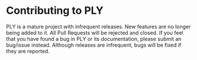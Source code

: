 Contributing to PLY
===================

PLY is a mature project with infrequent releases.  New features are no
longer being added to it.  All Pull Requests will be rejected and closed.
If you feel that you have found a bug in PLY or its documentation, please
submit an bug/issue instead.  Although releases are infrequent, bugs will
be fixed if they are reported.




